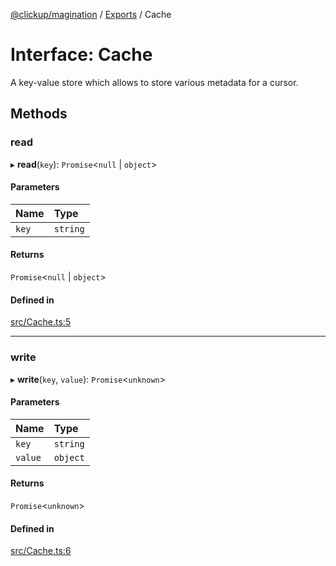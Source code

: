 [@clickup/magination](../README.md) / [Exports](../modules.md) / Cache

# Interface: Cache

A key-value store which allows to store various metadata for a cursor.

## Methods

### read

▸ **read**(`key`): `Promise`<``null`` \| `object`\>

#### Parameters

| Name | Type |
| :------ | :------ |
| `key` | `string` |

#### Returns

`Promise`<``null`` \| `object`\>

#### Defined in

[src/Cache.ts:5](https://github.com/clickup/magination/blob/master/src/Cache.ts#L5)

___

### write

▸ **write**(`key`, `value`): `Promise`<`unknown`\>

#### Parameters

| Name | Type |
| :------ | :------ |
| `key` | `string` |
| `value` | `object` |

#### Returns

`Promise`<`unknown`\>

#### Defined in

[src/Cache.ts:6](https://github.com/clickup/magination/blob/master/src/Cache.ts#L6)
